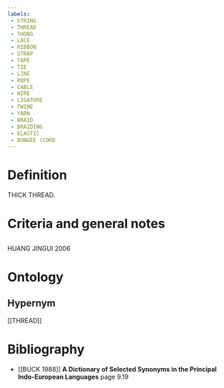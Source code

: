 ```yaml
---
labels: 
 - STRING
 - THREAD
 - THONG
 - LACE
 - RIBBON
 - STRAP
 - TAPE
 - TIE
 - LINE
 - ROPE
 - CABLE
 - WIRE
 - LIGATURE
 - TWINE
 - YARN
 - BRAID
 - BRAIDING
 - ELASTIC
 - BUNGEE (CORD
---
```


# Definition
THICK THREAD.
# Criteria and general notes
## 
HUANG JINGUI 2006
# Ontology

## Hypernym
[[THREAD]]
# Bibliography
- [[BUCK 1988]]
**A Dictionary of Selected Synonyms in the Principal Indo-European Languages** page 9.19
